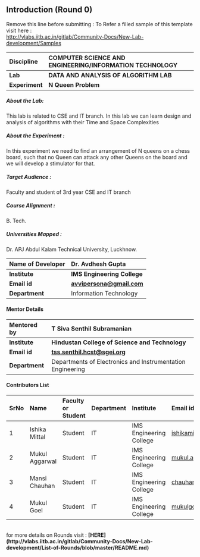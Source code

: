 ## Introduction (Round 0)

Remove this line before submitting : To Refer a filled sample of this template visit here : <br> http://vlabs.iitb.ac.in/gitlab/Community-Docs/New-Lab-development/Samples
<br>

<b>Discipline | <b>COMPUTER SCIENCE AND ENGINEERING/INFORMATION TECHNOLOGY
:--|:--|
<b> Lab | <b> DATA AND ANALYSIS OF ALGORITHM LAB
<b> Experiment|     <b> N Queen Problem

<h5> About the Lab: </h5>
This lab is related to CSE and IT branch. In this lab we can learn design and analysis of algorithms with their Time and Space Complexities


<h5> About the Experiment : </h5>
In this experiment we need to find an arrangement of N queens on a chess board, such that no Queen can attack any other Queens on the board and we will develop a stimulator for that.

<h5> Target Audience : </h5>

Faculty and student of 3rd year CSE and IT branch

<h5> Course Alignment : </h5>

B. Tech.

<h5> Universities Mapped : </h5>

Dr. APJ Abdul Kalam Technical University, Luckhnow.

<b>Name of Developer | <b>Dr. Avdhesh Gupta
:--|:--|
<b> Institute | <b>IMS Engineering College
<b> Email id|     <b> avvipersona@gmail.com
<b> Department | Information Technology

#### Mentor Details

<b>Mentored by | <b> T Siva Senthil Subramanian
:--|:--|
<b> Institute | <b> Hindustan College of Science and Technology
<b> Email id|     <b> tss.senthil.hcst@sgei.org
<b> Department | Departments of Electronics and Instrumentation Engineering

#### Contributors List

SrNo | Name | Faculty or Student | Department| Institute | Email id
:--|:--|:--|:--|:--|:--|
1 | Ishika Mittal | Student | IT | IMS Engineering College | ishikamittal352@gmail.com
2 | Mukul Aggarwal | Student | IT | IMS Engineering College |mukul.agarwal2709@gmail.com
3 | Mansi Chauhan | Student | IT | IMS Engineering College |chauhanmansi234@gmail.com
4 | Mukul Goel | Student | IT | IMS Engineering College |mukulgoyal944@gmail.com



<br>
for more details on Rounds visit : <b> [HERE](http://vlabs.iitb.ac.in/gitlab/Community-Docs/New-Lab-development/List-of-Rounds/blob/master/README.md) </b>
